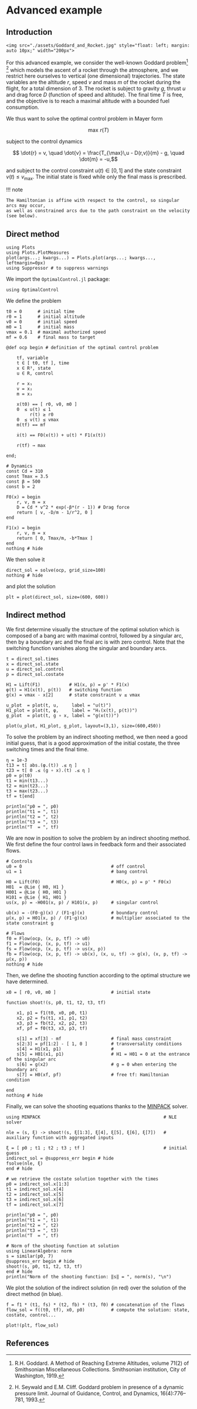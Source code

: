 # Advanced example

## Introduction

```@raw html
<img src="./assets/Goddard_and_Rocket.jpg" style="float: left; margin: auto 10px;" width="200px">
```

For this advanced example, we consider the well-known Goddard problem[^1] [^2] which models the ascent of a rocket through the atmosphere, and we restrict here ourselves to vertical (one dimensional) trajectories. The state variables are the altitude $r$, speed $v$ and mass $m$ of the rocket during the flight, for a total dimension of 3. The rocket is subject to gravity $g$, thrust $u$ and drag force $D$ (function of speed and altitude). The final time $T$ is free, and the objective is to reach a maximal altitude with a bounded fuel consumption.

We thus want to solve the optimal control problem in Mayer form

```math
    \max\, r(T)
```

subject to the control dynamics

```math
    \dot{r} = v, \quad
    \dot{v} = \frac{T_{\max}\,u - D(r,v)}{m} - g, \quad
    \dot{m} = -u,
```

and subject to the control constraint $u(t) \in [0,1]$ and the state constraint
$v(t) \leq v_{\max}$. The initial state is fixed while only the final mass is prescribed.

!!! note

    The Hamiltonian is affine with respect to the control, so singular arcs may occur, 
    as well as constrained arcs due to the path constraint on the velocity (see below).

## Direct method

```@setup main
using Plots
using Plots.PlotMeasures
plot(args...; kwargs...) = Plots.plot(args...; kwargs..., leftmargin=0px)
using Suppressor # to suppress warnings
```

We import the `OptimalControl.jl` package:

```@example main
using OptimalControl
```

We define the problem

```@example main
t0 = 0      # initial time
r0 = 1      # initial altitude
v0 = 0      # initial speed
m0 = 1      # initial mass
vmax = 0.1  # maximal authorized speed
mf = 0.6    # final mass to target

@def ocp begin # definition of the optimal control problem

    tf, variable
    t ∈ [ t0, tf ], time
    x ∈ R³, state
    u ∈ R, control
    
    r = x₁
    v = x₂
    m = x₃
   
    x(t0) == [ r0, v0, m0 ]
    0  ≤ u(t) ≤ 1
         r(t) ≥ r0
    0  ≤ v(t) ≤ vmax
    m(tf) == mf

    ẋ(t) == F0(x(t)) + u(t) * F1(x(t))
 
    r(tf) → max
    
end;

# Dynamics
const Cd = 310
const Tmax = 3.5
const β = 500
const b = 2

F0(x) = begin
    r, v, m = x
    D = Cd * v^2 * exp(-β*(r - 1)) # Drag force
    return [ v, -D/m - 1/r^2, 0 ]
end

F1(x) = begin
    r, v, m = x
    return [ 0, Tmax/m, -b*Tmax ]
end
nothing # hide
```

We then solve it

```@example main
direct_sol = solve(ocp, grid_size=100)
nothing # hide
```

and plot the solution

```@example main
plt = plot(direct_sol, size=(600, 600))
```

## Indirect method

We first determine visually the structure of the optimal solution which is composed of a
bang arc with maximal control, followed by a singular arc, then by a boundary arc and the final
arc is with zero control. Note that the switching function vanishes along the singular and
boundary arcs.

```@example main
t = direct_sol.times
x = direct_sol.state
u = direct_sol.control
p = direct_sol.costate

H1 = Lift(F1)           # H1(x, p) = p' * F1(x)
φ(t) = H1(x(t), p(t))   # switching function
g(x) = vmax - x[2]      # state constraint v ≤ vmax

u_plot  = plot(t, u,     label = "u(t)")
H1_plot = plot(t, φ,     label = "H₁(x(t), p(t))")
g_plot  = plot(t, g ∘ x, label = "g(x(t))")

plot(u_plot, H1_plot, g_plot, layout=(3,1), size=(600,450))
```

To solve the problem by an indirect shooting method, we then need a good initial guess,
that is a good approximation of the initial costate, the three switching times and the
final time.

```@example main
η = 1e-3
t13 = t[ abs.(φ.(t)) .≤ η ]
t23 = t[ 0 .≤ (g ∘ x).(t) .≤ η ]
p0 = p(t0)
t1 = min(t13...)
t2 = min(t23...)
t3 = max(t23...)
tf = t[end]

println("p0 = ", p0)
println("t1 = ", t1)
println("t2 = ", t2)
println("t3 = ", t3)
println("T  = ", tf)
```

We are now in position to solve the problem by an indirect shooting method. We first define
the four control laws in feedback form and their associated flows.

```@example main
# Controls
u0 = 0                                  # off control
u1 = 1                                  # bang control

H0 = Lift(F0)                           # H0(x, p) = p' * F0(x)
H01  = @Lie { H0, H1 }
H001 = @Lie { H0, H01 }
H101 = @Lie { H1, H01 }
us(x, p) = -H001(x, p) / H101(x, p)     # singular control

ub(x) = -(F0⋅g)(x) / (F1⋅g)(x)          # boundary control
μ(x, p) = H01(x, p) / (F1⋅g)(x)         # multiplier associated to the state constraint g

# Flows
f0 = Flow(ocp, (x, p, tf) -> u0)
f1 = Flow(ocp, (x, p, tf) -> u1)
fs = Flow(ocp, (x, p, tf) -> us(x, p))
fb = Flow(ocp, (x, p, tf) -> ub(x), (x, u, tf) -> g(x), (x, p, tf) -> μ(x, p))
nothing # hide
```

Then, we define the shooting function according to the optimal structure we have determined.

```@example main
x0 = [ r0, v0, m0 ]                     # initial state

function shoot!(s, p0, t1, t2, t3, tf)

    x1, p1 = f1(t0, x0, p0, t1)
    x2, p2 = fs(t1, x1, p1, t2)
    x3, p3 = fb(t2, x2, p2, t3)
    xf, pf = f0(t3, x3, p3, tf)
    
    s[1] = xf[3] - mf                   # final mass constraint
    s[2:3] = pf[1:2] - [ 1, 0 ]         # transversality conditions
    s[4] = H1(x1, p1)                   # 
    s[5] = H01(x1, p1)                  # H1 = H01 = 0 at the entrance of the singular arc
    s[6] = g(x2)                        # g = 0 when entering the boundary arc
    s[7] = H0(xf, pf)                   # free tf: Hamiltonian condition

end
nothing # hide
```

Finally, we can solve the shooting equations thanks to the [MINPACK](https://docs.sciml.ai/NonlinearSolve/stable/solvers/NonlinearSystemSolvers/#MINPACK.jl) solver.

```@example main
using MINPACK                                               # NLE solver

nle = (s, ξ) -> shoot!(s, ξ[1:3], ξ[4], ξ[5], ξ[6], ξ[7])   # auxiliary function with aggregated inputs

ξ = [ p0 ; t1 ; t2 ; t3 ; tf ]                              # initial guess
indirect_sol = @suppress_err begin # hide
fsolve(nle, ξ)
end # hide

# we retrieve the costate solution together with the times
p0 = indirect_sol.x[1:3]
t1 = indirect_sol.x[4]
t2 = indirect_sol.x[5]
t3 = indirect_sol.x[6]
tf = indirect_sol.x[7]

println("p0 = ", p0)
println("t1 = ", t1)
println("t2 = ", t2)
println("t3 = ", t3)
println("T  = ", tf)

# Norm of the shooting function at solution 
using LinearAlgebra: norm
s = similar(p0, 7)
@suppress_err begin # hide
shoot!(s, p0, t1, t2, t3, tf)
end # hide
println("Norm of the shooting function: ‖s‖ = ", norm(s), "\n")
```

We plot the solution of the indirect solution (in red) over the solution of the direct method (in blue).

```@example main
f = f1 * (t1, fs) * (t2, fb) * (t3, f0) # concatenation of the flows
flow_sol = f((t0, tf), x0, p0)          # compute the solution: state, costate, control...

plot!(plt, flow_sol)
```

## References

[^1]: R.H. Goddard. A Method of Reaching Extreme Altitudes, volume 71(2) of Smithsonian Miscellaneous Collections. Smithsonian institution, City of Washington, 1919.

[^2]: H. Seywald and E.M. Cliff. Goddard problem in presence of a dynamic pressure limit. Journal of Guidance, Control, and Dynamics, 16(4):776–781, 1993.
